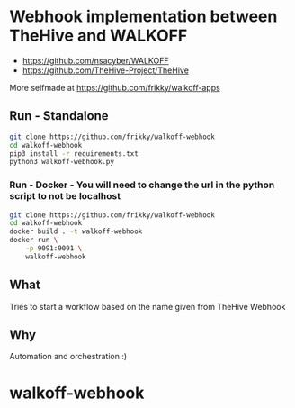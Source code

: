 # Webhook implementation between TheHive and WALKOFF
* https://github.com/nsacyber/WALKOFF
* https://github.com/TheHive-Project/TheHive

More selfmade at https://github.com/frikky/walkoff-apps

## Run - Standalone
```bash
git clone https://github.com/frikky/walkoff-webhook
cd walkoff-webhook
pip3 install -r requirements.txt
python3 walkoff-webhook.py
```

### Run - Docker - You will need to change the url in the python script to not be localhost
```bash
git clone https://github.com/frikky/walkoff-webhook
cd walkoff-webhook
docker build . -t walkoff-webhook
docker run \
    -p 9091:9091 \
	walkoff-webhook
```

## What
Tries to start a workflow based on the name given from TheHive Webhook

## Why
Automation and orchestration :)
# walkoff-webhook
